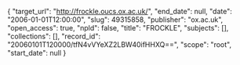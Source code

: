 {
  "target_url": "http://frockle.oucs.ox.ac.uk/", 
  "end_date": null, 
  "date": "2006-01-01T12:00:00", 
  "slug": 49315858, 
  "publisher": "ox.ac.uk", 
  "open_access": true, 
  "npld": false, 
  "title": "FROCKLE", 
  "subjects": [], 
  "collections": [], 
  "record_id": "20060101T120000/tfN4vVYeXZ2LBW40ifHHXQ==", 
  "scope": "root", 
  "start_date": null
}

